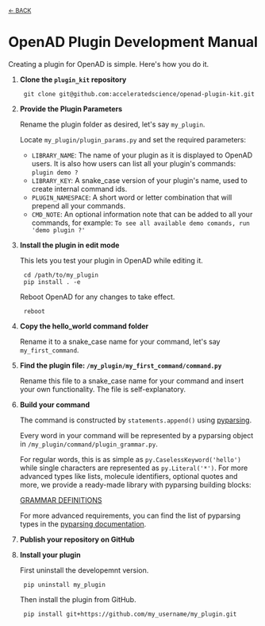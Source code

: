 <sub>[&larr; BACK](./README.md#openad)</sub>

# OpenAD Plugin Development Manual

Creating a plugin for OpenAD is simple. Here's how you do it.

1. **Clone the `plugin_kit` repository**

        git clone git@github.com:acceleratedscience/openad-plugin-kit.git

1. **Provide the Plugin Parameters**
    
    Rename the plugin folder as desired, let's say `my_plugin`.

    Locate `my_plugin/plugin_params.py` and set the required parameters:

    - `LIBRARY_NAME`: The name of your plugin as it is displayed to OpenAD users. It is also how users can list all your plugin's commands: `plugin demo ?`
    - `LIBRARY_KEY`: A snake_case version of your plugin's name, used to create internal command ids.
    - `PLUGIN_NAMESPACE`: A short word or letter combination that will prepend all your commands.
    - `CMD_NOTE`: An optional information note that can be added to all your commands, for example: `To see all available demo comands, run 'demo plugin ?'`

1. **Install the plugin in edit mode**
    
    This lets you test your plugin in OpenAD while editing it.

        cd /path/to/my_plugin
        pip install . -e
    
    Reboot OpenAD for any changes to take effect.

        reboot

1. **Copy the hello_world command folder**

    Rename it to a snake_case name for your command, let's say `my_first_command`.

1. **Find the plugin file: `/my_plugin/my_first_command/command.py`**

    Rename this file to a snake_case name for your command and insert your own functionality. The file is self-explanatory.

1. **Build your command**
   
   The command is constructed by `statements.append()` using [pyparsing](https://github.com/pyparsing/pyparsing/).
   
   Every word in your command will be represented by a pyparsing object in `/my_plugin/command/plugin_grammar.py`.
   
   For regular words, this is as simple as `py.CaselessKeyword('hello')` while single characters are represented as `py.Literal('*')`. For more advanced types like lists, molecule identifiers, optional quotes and more, we provide a ready-made library with pyparsing building blocks:

   [GRAMMAR DEFINITIONS](https://github.com/acceleratedscience/open-ad-toolkit/tree/main/openad/core/grammar_def.py) 

   For more advanced requirements, you can find the list of pyparsing types in the [pyparsing documentation](https://pyparsing-docs.readthedocs.io/en/latest/pyparsing.html).

1. **Publish your repository on GitHub**

1. **Install your plugin**
    
    First uninstall the developemnt version.

        pip uninstall my_plugin
    
    Then install the plugin from GitHub.

        pip install git+https://github.com/my_username/my_plugin.git
